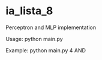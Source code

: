 # ia_lista_8

Perceptron and MLP implementation

Usage: python main.py <size> <operator>

Example: python main.py 4 AND
